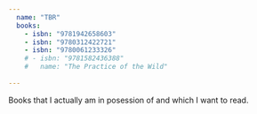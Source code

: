 ```yaml
---
  name: "TBR"
  books:
    - isbn: "9781942658603"
    - isbn: "9780312422721"
    - isbn: "9780061233326"
    # - isbn: "9781582436388"
    #   name: "The Practice of the Wild"
         
---
```


Books that I actually am in posession of and which I want to read.
